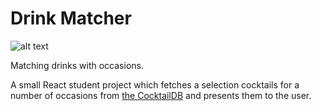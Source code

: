 # Drink Matcher

![alt text](https://media2.giphy.com/media/v1.Y2lkPTc5MGI3NjExemJnOXl6dHQ0c3oxMmJheGplMTRzZG1vb20zNno0MjNrbjNucmliaiZlcD12MV9pbnRlcm5hbF9naWZfYnlfaWQmY3Q9Zw/2ud0W3E7QEV20/giphy.gif)

Matching drinks with occasions.

A small React student project which fetches a selection cocktails for a number of occasions from [the CocktailDB](https://www.thecocktaildb.com/) and presents them to the user.
